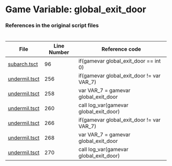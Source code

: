 # Game Variable: global_exit_door
### References in the original script files

#

| File | Line Number | Reference code |
| --- | --- | --- |
| [subarch.tsct](../../../out/subarch.tsct#L96) | 96 | if(gamevar global_exit_door == int 0) |
| [undermil.tsct](../../../out/undermil.tsct#L256) | 256 | if(gamevar global_exit_door != var VAR_7) |
| [undermil.tsct](../../../out/undermil.tsct#L258) | 258 | var VAR_7 = gamevar global_exit_door |
| [undermil.tsct](../../../out/undermil.tsct#L260) | 260 | call log_var(gamevar global_exit_door) |
| [undermil.tsct](../../../out/undermil.tsct#L266) | 266 | if(gamevar global_exit_door != var VAR_7) |
| [undermil.tsct](../../../out/undermil.tsct#L268) | 268 | var VAR_7 = gamevar global_exit_door |
| [undermil.tsct](../../../out/undermil.tsct#L270) | 270 | call log_var(gamevar global_exit_door) |
